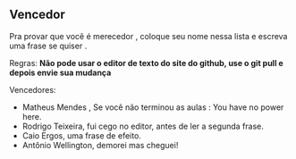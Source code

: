 ﻿## Vencedor

Pra provar que você é merecedor , coloque seu nome nessa lista e escreva uma frase se quiser .

Regras: 
**Não pode usar o editor de texto do site do github, use o git pull e depois envie sua mudança**

Vencedores:
- Matheus Mendes , Se você não terminou as aulas : You have no power here.
- Rodrigo Teixeira, fui cego no editor, antes de ler a segunda frase.
- Caio Ergos, uma frase de efeito.
- Antônio Wellington, demorei mas cheguei!